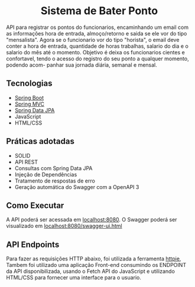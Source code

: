 <h1 align="center">
  Sistema de Bater Ponto
</h1>

API para registrar os pontos do funcionarios, encaminhando um email com as informações hora de entrada, almoço/retorno e saida 
se ele vor do tipo "mensalista". Agora se o funcionario vor do tipo "horista", o email deve conter a hora de entrada, quantidade
de horas trabalhas, salario do dia e o salario do mês até o momento. 
Objetivo é deixa os funcionarios cientes e confortavel, tendo o acesso do registro do seu ponto a qualquer momento, podendo acom-
panhar sua jornada diária, semanal e mensal.



## Tecnologias
 
- [Spring Boot](https://spring.io/projects/spring-boot)
- [Spring MVC](https://docs.spring.io/spring-framework/reference/web/webmvc.html)
- [Spring Data JPA](https://spring.io/projects/spring-data-jpa)
- JavaScript
- HTML/CSS
  
## Práticas adotadas

- SOLID
- API REST
- Consultas com Spring Data JPA
- Injeção de Dependências
- Tratamento de respostas de erro
- Geração automática do Swagger com a OpenAPI 3

## Como Executar

A API poderá ser acessada em [localhost:8080](http://localhost:8080).
O Swagger poderá ser visualizado em [localhost:8080/swagger-ui.html](http://localhost:8080/swagger-ui.html)

## API Endpoints

Para fazer as requisições HTTP abaixo, foi utilizada a ferramenta [httpie]((https://www.postman.com/)),
Tambem foi utilizado uma aplicação Front-end consumindo os ENDPOINT da API disponibilizada, usando o Fetch API do JavaScript
e utilizando HTML/CSS para fornecer uma interface para o usuario.




